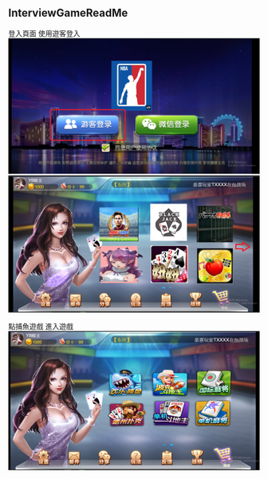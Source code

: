 ## InterviewGameReadMe

登入頁面 使用遊客登入
![image](https://github.com/kaixiang1306/InterviewGameReadMe/blob/master/img/1.png)
![image](https://github.com/kaixiang1306/InterviewGameReadMe/blob/master/img/2.png)

點捕魚遊戲 進入遊戲
![image](https://github.com/kaixiang1306/InterviewGameReadMe/blob/master/img/3.png)